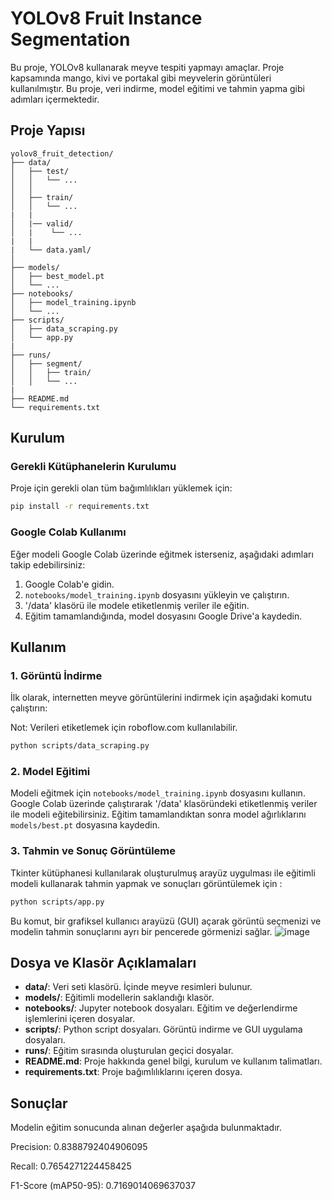 
# YOLOv8 Fruit Instance Segmentation

Bu proje, YOLOv8 kullanarak meyve tespiti yapmayı amaçlar. Proje kapsamında mango, kivi ve portakal gibi meyvelerin görüntüleri kullanılmıştır. Bu proje, veri indirme, model eğitimi ve tahmin yapma gibi adımları içermektedir.

## Proje Yapısı

```
yolov8_fruit_detection/
├── data/
│   ├── test/
│   │   └── ...  
│   │   
│   ├── train/
│   │   └── ...
|   |
│   |── valid/
│   |    └── ...
|   |
|   └── data.yaml/
│       
├── models/
│   ├── best_model.pt
│   └── ...
├── notebooks/
│   ├── model_training.ipynb
│   └── ...
├── scripts/
│   ├── data_scraping.py
│   └── app.py
|
├── runs/
│   ├── segment/
│   │   ├── train/
│   │   └── ...
|
├── README.md
└── requirements.txt
```

## Kurulum

### Gerekli Kütüphanelerin Kurulumu

Proje için gerekli olan tüm bağımlılıkları yüklemek için:

```bash
pip install -r requirements.txt
```

### Google Colab Kullanımı

Eğer modeli Google Colab üzerinde eğitmek isterseniz, aşağıdaki adımları takip edebilirsiniz:

1. Google Colab'e gidin.
2. `notebooks/model_training.ipynb` dosyasını yükleyin ve çalıştırın.
3. '/data' klasörü ile modele etiketlenmiş veriler ile eğitin. 
4. Eğitim tamamlandığında, model dosyasını Google Drive'a kaydedin.

## Kullanım

### 1. Görüntü İndirme

İlk olarak, internetten meyve görüntülerini indirmek için aşağıdaki komutu çalıştırın:

Not: Verileri etiketlemek için roboflow.com kullanılabilir.

```bash
python scripts/data_scraping.py
```

### 2. Model Eğitimi

Modeli eğitmek için `notebooks/model_training.ipynb` dosyasını kullanın. Google Colab üzerinde çalıştırarak '/data' klasöründeki etiketlenmiş veriler ile modeli eğitebilirsiniz. Eğitim tamamlandıktan sonra model ağırlıklarını `models/best.pt` dosyasına kaydedin.

### 3. Tahmin ve Sonuç Görüntüleme

Tkinter kütüphanesi kullanılarak oluşturulmuş arayüz uygulması ile eğitimli modeli kullanarak tahmin yapmak ve sonuçları görüntülemek için :

```bash
python scripts/app.py
```

Bu komut, bir grafiksel kullanıcı arayüzü (GUI) açarak görüntü seçmenizi ve modelin tahmin sonuçlarını ayrı bir pencerede görmenizi sağlar.
![image](https://github.com/aliozen0/YOLOv8_Instance_Segmentation_Fruit/assets/113714644/d125046e-3843-4a5e-9875-e0227002d366)

## Dosya ve Klasör Açıklamaları

- **data/**: Veri seti klasörü. İçinde meyve resimleri bulunur.
- **models/**: Eğitimli modellerin saklandığı klasör.
- **notebooks/**: Jupyter notebook dosyaları. Eğitim ve değerlendirme işlemlerini içeren dosyalar.
- **scripts/**: Python script dosyaları. Görüntü indirme ve GUI uygulama dosyaları.
- **runs/**: Eğitim sırasında oluşturulan geçici dosyalar.
- **README.md**: Proje hakkında genel bilgi, kurulum ve kullanım talimatları.
- **requirements.txt**: Proje bağımlılıklarını içeren dosya.

## Sonuçlar
Modelin eğitim sonucunda alınan değerler aşağıda bulunmaktadır.

Precision: 0.8388792404906095

Recall: 0.7654271224458425

F1-Score (mAP50-95): 0.7169014069637037


